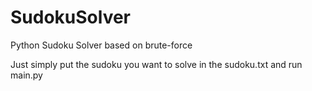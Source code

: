 # SudokuSolver
Python Sudoku Solver based on brute-force

Just simply put the sudoku you want to solve in the sudoku.txt and run main.py
